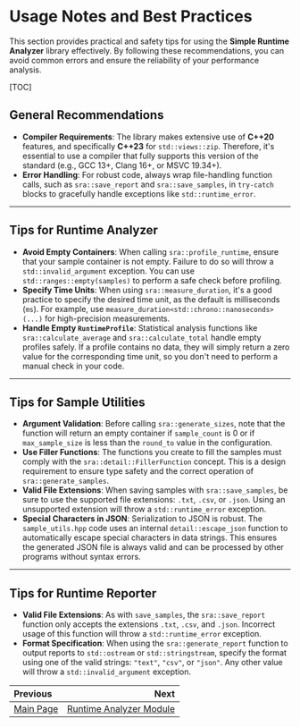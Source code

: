 # Usage Notes and Best Practices

This section provides practical and safety tips for using the **Simple Runtime Analyzer** library effectively. By following these recommendations, you can avoid common errors and ensure the reliability of your performance analysis.

[TOC]

## General Recommendations

* **Compiler Requirements**: The library makes extensive use of **C++20** features, and specifically **C++23** for `std::views::zip`. Therefore, it's essential to use a compiler that fully supports this version of the standard (e.g., GCC 13+, Clang 16+, or MSVC 19.34+).
* **Error Handling**: For robust code, always wrap file-handling function calls, such as `sra::save_report` and `sra::save_samples`, in `try-catch` blocks to gracefully handle exceptions like `std::runtime_error`.

---

## Tips for Runtime Analyzer

* **Avoid Empty Containers**: When calling `sra::profile_runtime`, ensure that your sample container is not empty. Failure to do so will throw a `std::invalid_argument` exception. You can use `std::ranges::empty(samples)` to perform a safe check before profiling.
* **Specify Time Units**: When using `sra::measure_duration`, it's a good practice to specify the desired time unit, as the default is milliseconds (`ms`). For example, use `measure_duration<std::chrono::nanoseconds>(...)` for high-precision measurements.
* **Handle Empty `RuntimeProfile`**: Statistical analysis functions like `sra::calculate_average` and `sra::calculate_total` handle empty profiles safely. If a profile contains no data, they will simply return a zero value for the corresponding time unit, so you don't need to perform a manual check in your code.

---

## Tips for Sample Utilities

* **Argument Validation**: Before calling `sra::generate_sizes`, note that the function will return an empty container if `sample_count` is 0 or if `max_sample_size` is less than the `round_to` value in the configuration.
* **Use Filler Functions**: The functions you create to fill the samples must comply with the `sra::detail::FillerFunction` concept. This is a design requirement to ensure type safety and the correct operation of `sra::generate_samples`.
* **Valid File Extensions**: When saving samples with `sra::save_samples`, be sure to use the supported file extensions: `.txt`, `.csv`, or `.json`. Using an unsupported extension will throw a `std::runtime_error` exception.
* **Special Characters in JSON**: Serialization to JSON is robust. The `sample_utils.hpp` code uses an internal `detail::escape_json` function to automatically escape special characters in data strings. This ensures the generated JSON file is always valid and can be processed by other programs without syntax errors.

---

## Tips for Runtime Reporter

* **Valid File Extensions**: As with `save_samples`, the `sra::save_report` function only accepts the extensions `.txt`, `.csv`, and `.json`. Incorrect usage of this function will throw a `std::runtime_error` exception.
* **Format Specification**: When using the `sra::generate_report` function to output reports to `std::ostream` or `std::stringstream`, specify the format using one of the valid strings: `"text"`, `"csv"`, or `"json"`. Any other value will throw a `std::invalid_argument` exception.

<div class="section_buttons">

| Previous                  |                                           Next |
|:--------------------------|-----------------------------------------------:|
| [Main Page](../README.md) | [Runtime Analyzer Module](runtime_analyzer.md) |

</div>

